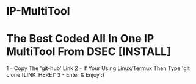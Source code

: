 # IP-MultiTool
The Best Coded All In One IP MultiTool From DSEC
[INSTALL]
=========
1 - Copy The 'git-hub' Link
2 - If Your Using Linux/Termux Then Type 'git clone [LINK_HERE]'
3 - Enter & Enjoy :)
